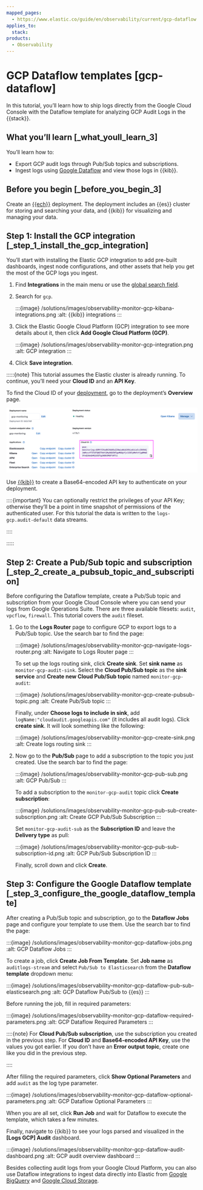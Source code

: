 ```yaml
---
mapped_pages:
  - https://www.elastic.co/guide/en/observability/current/gcp-dataflow.html
applies_to:
  stack:
products:
  - Observability
---
```


# GCP Dataflow templates [gcp-dataflow]

In this tutorial, you’ll learn how to ship logs directly from the Google Cloud Console with the Dataflow template for analyzing GCP Audit Logs in the {{stack}}.


## What you’ll learn [_what_youll_learn_3]

You’ll learn how to:

* Export GCP audit logs through Pub/Sub topics and subscriptions.
* Ingest logs using [Google Dataflow](https://cloud.google.com/dataflow) and view those logs in {{kib}}.


## Before you begin [_before_you_begin_3]

Create an [{{ech}}](https://cloud.elastic.co/registration?page=docs&placement=docs-body) deployment. The deployment includes an {{es}} cluster for storing and searching your data, and {{kib}} for visualizing and managing your data.


## Step 1: Install the GCP integration [_step_1_install_the_gcp_integration]

You’ll start with installing the Elastic GCP integration to add pre-built dashboards, ingest node configurations, and other assets that help you get the most of the GCP logs you ingest.

1. Find **Integrations** in the main menu or use the [global search field](/explore-analyze/find-and-organize/find-apps-and-objects.md).
2. Search for `gcp`.

    :::{image} /solutions/images/observability-monitor-gcp-kibana-integrations.png
    :alt: {{kib}} integrations
    :::

3. Click the Elastic Google Cloud Platform (GCP) integration to see more details about it, then click **Add Google Cloud Platform (GCP)**.

    :::{image} /solutions/images/observability-monitor-gcp-integration.png
    :alt: GCP integration
    :::

4. Click **Save integration**.

:::::{note}
This tutorial assumes the Elastic cluster is already running. To continue, you’ll need your **Cloud ID** and an **API Key**.

To find the Cloud ID of your [deployment](https://cloud.elastic.co/deployments), go to the deployment’s **Overview** page.

![Cloud ID](/solutions/images/observability-monitor-gcp-cloud-id.png "")

Use [{{kib}}](/deploy-manage/api-keys/elasticsearch-api-keys.md#create-api-key) to create a Base64-encoded API key to authenticate on your deployment.

::::{important}
You can optionally restrict the privileges of your API Key; otherwise they’ll be a point in time snapshot of permissions of the authenticated user. For this tutorial the data is written to the `logs-gcp.audit-default` data streams.

::::


:::::



## Step 2: Create a Pub/Sub topic and subscription [_step_2_create_a_pubsub_topic_and_subscription]

Before configuring the Dataflow template, create a Pub/Sub topic and subscription from your Google Cloud Console where you can send your logs from Google Operations Suite. There are three available filesets: `audit`, `vpcflow`, `firewall`. This tutorial covers the `audit` fileset.

1. Go to the **Logs Router** page to configure GCP to export logs to a Pub/Sub topic. Use the search bar to find the page:

    :::{image} /solutions/images/observability-monitor-gcp-navigate-logs-router.png
    :alt: Navigate to Logs Router page
    :::

    To set up the logs routing sink, click  **Create sink**. Set **sink name** as `monitor-gcp-audit-sink`. Select the **Cloud Pub/Sub topic** as the **sink service** and **Create new Cloud Pub/Sub topic** named `monitor-gcp-audit`:

    :::{image} /solutions/images/observability-monitor-gcp-create-pubsub-topic.png
    :alt: Create Pub/Sub topic
    :::

    Finally, under **Choose logs to include in sink**, add `logName:"cloudaudit.googleapis.com"` (it includes all audit logs). Click **create sink**.  It will look something like the following:

    :::{image} /solutions/images/observability-monitor-gcp-create-sink.png
    :alt: Create logs routing sink
    :::

2. Now go to the **Pub/Sub** page to add a subscription to the topic you just created. Use the search bar to find the page:

    :::{image} /solutions/images/observability-monitor-gcp-pub-sub.png
    :alt: GCP Pub/Sub
    :::

    To add a subscription to the `monitor-gcp-audit` topic click **Create subscription**:

    :::{image} /solutions/images/observability-monitor-gcp-pub-sub-create-subscription.png
    :alt: Create GCP Pub/Sub Subscription
    :::

    Set `monitor-gcp-audit-sub` as the **Subscription ID** and leave the **Delivery type** as pull:

    :::{image} /solutions/images/observability-monitor-gcp-pub-sub-subscription-id.png
    :alt: GCP Pub/Sub Subscription ID
    :::

    Finally, scroll down and click **Create**.



## Step 3: Configure the Google Dataflow template [_step_3_configure_the_google_dataflow_template]

After creating a Pub/Sub topic and subscription, go to the **Dataflow Jobs** page and configure your template to use them. Use the search bar to find the page:

:::{image} /solutions/images/observability-monitor-gcp-dataflow-jobs.png
:alt: GCP Dataflow Jobs
:::

To create a job, click **Create Job From Template**. Set **Job name** as `auditlogs-stream` and select `Pub/Sub to Elasticsearch` from the **Dataflow template** dropdown menu:

:::{image} /solutions/images/observability-monitor-gcp-dataflow-pub-sub-elasticsearch.png
:alt: GCP Dataflow Pub/Sub to {{es}}
:::

Before running the job, fill in required parameters:

:::{image} /solutions/images/observability-monitor-gcp-dataflow-required-parameters.png
:alt: GCP Dataflow Required Parameters
:::

::::{note}
For **Cloud Pub/Sub subscription**, use the subscription you created in the previous step. For **Cloud ID** and **Base64-encoded API Key**, use the values you got earlier. If you don’t have an **Error output topic**, create one like you did in the previous step.

::::


After filling the required parameters, click **Show Optional Parameters** and add `audit` as the log type parameter.

:::{image} /solutions/images/observability-monitor-gcp-dataflow-optional-parameters.png
:alt: GCP Dataflow Optional Parameters
:::

When you are all set, click **Run Job** and wait for Dataflow to execute the template, which takes a few minutes.

Finally, navigate to {{kib}} to see your logs parsed and visualized in the **[Logs GCP] Audit** dashboard.

:::{image} /solutions/images/observability-monitor-gcp-dataflow-audit-dashboard.png
:alt: GCP audit overview dashboard
:::

Besides collecting audit logs from your Google Cloud Platform, you can also use Dataflow integrations to ingest data directly into Elastic from [Google BigQuery](https://www.elastic.co/blog/ingest-data-directly-from-google-bigquery-into-elastic-using-google-dataflow) and [Google Cloud Storage](https://www.elastic.co/blog/ingest-data-directly-from-google-cloud-storage-into-elastic-using-google-dataflow).
